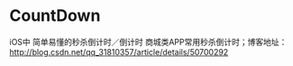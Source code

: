 # CountDown
iOS中 简单易懂的秒杀倒计时／倒计时 商城类APP常用秒杀倒计时；博客地址：http://blog.csdn.net/qq_31810357/article/details/50700292
